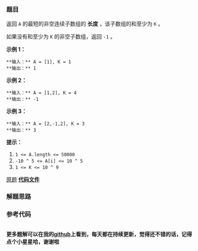 ### 题目
返回 `A` 的最短的非空连续子数组的 **长度** ，该子数组的和至少为 `K` 。

如果没有和至少为 `K` 的非空子数组，返回 `-1` 。



**示例 1：**

    
    
    **输入：** A = [1], K = 1
    **输出：** 1
    

**示例 2：**

    
    
    **输入：** A = [1,2], K = 4
    **输出：** -1
    

**示例 3：**

    
    
    **输入：** A = [2,-1,2], K = 3
    **输出：** 3
    



**提示：**

  1. `1 <= A.length <= 50000`
  2. `-10 ^ 5 <= A[i] <= 10 ^ 5`
  3. `1 <= K <= 10 ^ 9`

[原题](https://leetcode-cn.com/problems/shortest-subarray-with-sum-at-least-k/)    **[代码文件]()**


### 解题思路




### 参考代码

```go


```




**更多题解可以在我的[github](https://github.com/LZH139/leetcode_Go)上看到，每天都在持续更新，觉得还不错的话，记得点个小星星哈，谢谢啦**
